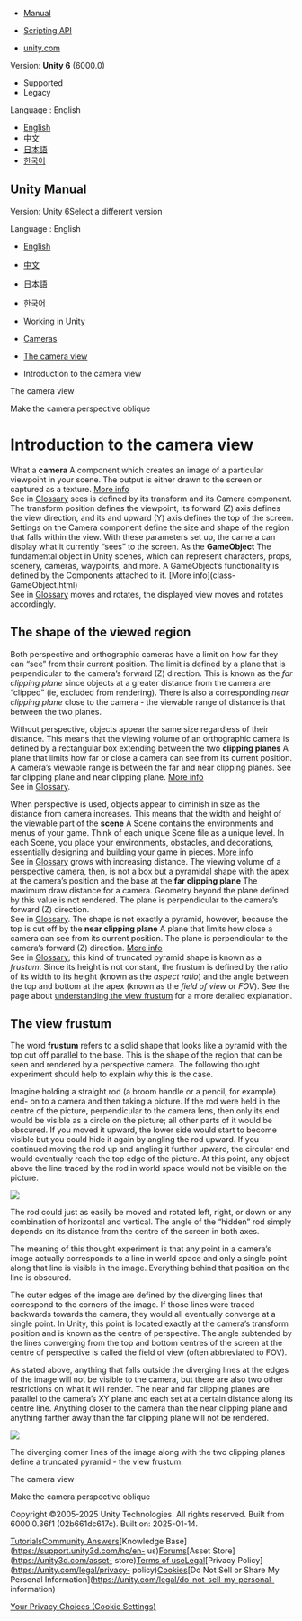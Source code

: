 [](https://docs.unity3d.com)

  * [Manual](../Manual/index.html)
  * [Scripting API](../ScriptReference/index.html)

  * [unity.com](https://unity.com/)

Version: **Unity 6** (6000.0)

  * Supported
  * Legacy

Language : English

  * [English](/Manual/UnderstandingFrustum.html)
  * [中文](/cn/current/Manual/UnderstandingFrustum.html)
  * [日本語](/ja/current/Manual/UnderstandingFrustum.html)
  * [한국어](/kr/current/Manual/UnderstandingFrustum.html)

[](https://docs.unity3d.com)

## Unity Manual

Version: Unity 6Select a different version

Language : English

  * [English](/Manual/UnderstandingFrustum.html)
  * [中文](/cn/current/Manual/UnderstandingFrustum.html)
  * [日本語](/ja/current/Manual/UnderstandingFrustum.html)
  * [한국어](/kr/current/Manual/UnderstandingFrustum.html)

  * [Working in Unity](working-in-unity.html)
  * [Cameras](Cameras.html)
  * [The camera view](CameraView.html)
  * Introduction to the camera view

[](CameraView.html)

The camera view

[](ObliqueFrustum.html)

Make the camera perspective oblique

# Introduction to the camera view

What a **camera** A component which creates an image of a particular viewpoint
in your scene. The output is either drawn to the screen or captured as a
texture. [More info](CamerasOverview.html)  
See in [Glossary](Glossary.html#Camera) sees is defined by its transform and
its Camera component. The transform position defines the viewpoint, its
forward (Z) axis defines the view direction, and its and upward (Y) axis
defines the top of the screen. Settings on the Camera component define the
size and shape of the region that falls within the view. With these parameters
set up, the camera can display what it currently “sees” to the screen. As the
**GameObject** The fundamental object in Unity scenes, which can represent
characters, props, scenery, cameras, waypoints, and more. A GameObject’s
functionality is defined by the Components attached to it. [More info](class-
GameObject.html)  
See in [Glossary](Glossary.html#GameObject) moves and rotates, the displayed
view moves and rotates accordingly.

## The shape of the viewed region

Both perspective and orthographic cameras have a limit on how far they can
“see” from their current position. The limit is defined by a plane that is
perpendicular to the camera’s forward (Z) direction. This is known as the _far
clipping plane_ since objects at a greater distance from the camera are
“clipped” (ie, excluded from rendering). There is also a corresponding _near
clipping plane_ close to the camera - the viewable range of distance is that
between the two planes.

Without perspective, objects appear the same size regardless of their
distance. This means that the viewing volume of an orthographic camera is
defined by a rectangular box extending between the two **clipping planes** A
plane that limits how far or close a camera can see from its current position.
A camera’s viewable range is between the far and near clipping planes. See far
clipping plane and near clipping plane. [More info](class-Camera.html)  
See in [Glossary](Glossary.html#clippingplane).

When perspective is used, objects appear to diminish in size as the distance
from camera increases. This means that the width and height of the viewable
part of the **scene** A Scene contains the environments and menus of your
game. Think of each unique Scene file as a unique level. In each Scene, you
place your environments, obstacles, and decorations, essentially designing and
building your game in pieces. [More info](CreatingScenes.html)  
See in [Glossary](Glossary.html#Scene) grows with increasing distance. The
viewing volume of a perspective camera, then, is not a box but a pyramidal
shape with the apex at the camera’s position and the base at the **far
clipping plane** The maximum draw distance for a camera. Geometry beyond the
plane defined by this value is not rendered. The plane is perpendicular to the
camera’s forward (Z) direction.  
See in [Glossary](Glossary.html#Farclippingplane). The shape is not exactly a
pyramid, however, because the top is cut off by the **near clipping plane** A
plane that limits how close a camera can see from its current position. The
plane is perpendicular to the camera’s forward (Z) direction. [More
info](CamerasOverview.html)  
See in [Glossary](Glossary.html#Nearclippingplane); this kind of truncated
pyramid shape is known as a _frustum_. Since its height is not constant, the
frustum is defined by the ratio of its width to its height (known as the
_aspect ratio_) and the angle between the top and bottom at the apex (known as
the _field of view_ or _FOV_). See the page about [understanding the view
frustum](UnderstandingFrustum.html) for a more detailed explanation.

## The view frustum

The word **frustum** refers to a solid shape that looks like a pyramid with
the top cut off parallel to the base. This is the shape of the region that can
be seen and rendered by a perspective camera. The following thought experiment
should help to explain why this is the case.

Imagine holding a straight rod (a broom handle or a pencil, for example) end-
on to a camera and then taking a picture. If the rod were held in the centre
of the picture, perpendicular to the camera lens, then only its end would be
visible as a circle on the picture; all other parts of it would be obscured.
If you moved it upward, the lower side would start to become visible but you
could hide it again by angling the rod upward. If you continued moving the rod
up and angling it further upward, the circular end would eventually reach the
top edge of the picture. At this point, any object above the line traced by
the rod in world space would not be visible on the picture.

![](../uploads/Main/Rods.png)

The rod could just as easily be moved and rotated left, right, or down or any
combination of horizontal and vertical. The angle of the “hidden” rod simply
depends on its distance from the centre of the screen in both axes.

The meaning of this thought experiment is that any point in a camera’s image
actually corresponds to a line in world space and only a single point along
that line is visible in the image. Everything behind that position on the line
is obscured.

The outer edges of the image are defined by the diverging lines that
correspond to the corners of the image. If those lines were traced backwards
towards the camera, they would all eventually converge at a single point. In
Unity, this point is located exactly at the camera’s transform position and is
known as the centre of perspective. The angle subtended by the lines
converging from the top and bottom centres of the screen at the centre of
perspective is called the field of view (often abbreviated to FOV).

As stated above, anything that falls outside the diverging lines at the edges
of the image will not be visible to the camera, but there are also two other
restrictions on what it will render. The near and far clipping planes are
parallel to the camera’s XY plane and each set at a certain distance along its
centre line. Anything closer to the camera than the near clipping plane and
anything farther away than the far clipping plane will not be rendered.

![](../uploads/Main/ViewFrustum.png)

The diverging corner lines of the image along with the two clipping planes
define a truncated pyramid - the view frustum.

[](CameraView.html)

The camera view

[](ObliqueFrustum.html)

Make the camera perspective oblique

Copyright ©2005-2025 Unity Technologies. All rights reserved. Built from
6000.0.36f1 (02b661dc617c). Built on: 2025-01-14.

[Tutorials](https://learn.unity.com/)[Community
Answers](https://answers.unity3d.com)[Knowledge
Base](https://support.unity3d.com/hc/en-
us)[Forums](https://forum.unity3d.com)[Asset Store](https://unity3d.com/asset-
store)[Terms of
use](https://docs.unity3d.com/Manual/TermsOfUse.html)[Legal](https://unity.com/legal)[Privacy
Policy](https://unity.com/legal/privacy-
policy)[Cookies](https://unity.com/legal/cookie-policy)[Do Not Sell or Share
My Personal Information](https://unity.com/legal/do-not-sell-my-personal-
information)

[Your Privacy Choices (Cookie Settings)](javascript:void\(0\);)

